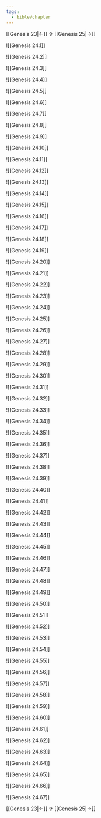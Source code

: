 ```yaml
---
tags:
  - bible/chapter
---
```


[[Genesis 23|<-]] ✞ [[Genesis 25|->]]

![[Genesis 24.1]]

![[Genesis 24.2]]

![[Genesis 24.3]]

![[Genesis 24.4]]

![[Genesis 24.5]]

![[Genesis 24.6]]

![[Genesis 24.7]]

![[Genesis 24.8]]

![[Genesis 24.9]]

![[Genesis 24.10]]

![[Genesis 24.11]]

![[Genesis 24.12]]

![[Genesis 24.13]]

![[Genesis 24.14]]

![[Genesis 24.15]]

![[Genesis 24.16]]

![[Genesis 24.17]]

![[Genesis 24.18]]

![[Genesis 24.19]]

![[Genesis 24.20]]

![[Genesis 24.21]]

![[Genesis 24.22]]

![[Genesis 24.23]]

![[Genesis 24.24]]

![[Genesis 24.25]]

![[Genesis 24.26]]

![[Genesis 24.27]]

![[Genesis 24.28]]

![[Genesis 24.29]]

![[Genesis 24.30]]

![[Genesis 24.31]]

![[Genesis 24.32]]

![[Genesis 24.33]]

![[Genesis 24.34]]

![[Genesis 24.35]]

![[Genesis 24.36]]

![[Genesis 24.37]]

![[Genesis 24.38]]

![[Genesis 24.39]]

![[Genesis 24.40]]

![[Genesis 24.41]]

![[Genesis 24.42]]

![[Genesis 24.43]]

![[Genesis 24.44]]

![[Genesis 24.45]]

![[Genesis 24.46]]

![[Genesis 24.47]]

![[Genesis 24.48]]

![[Genesis 24.49]]

![[Genesis 24.50]]

![[Genesis 24.51]]

![[Genesis 24.52]]

![[Genesis 24.53]]

![[Genesis 24.54]]

![[Genesis 24.55]]

![[Genesis 24.56]]

![[Genesis 24.57]]

![[Genesis 24.58]]

![[Genesis 24.59]]

![[Genesis 24.60]]

![[Genesis 24.61]]

![[Genesis 24.62]]

![[Genesis 24.63]]

![[Genesis 24.64]]

![[Genesis 24.65]]

![[Genesis 24.66]]

![[Genesis 24.67]]

[[Genesis 23|<-]] ✞ [[Genesis 25|->]]

